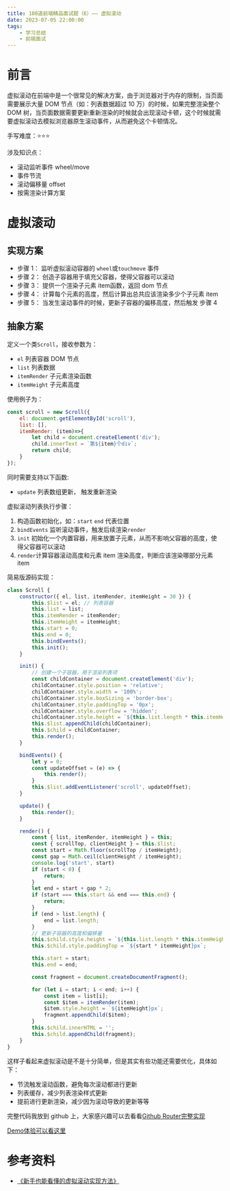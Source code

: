 ```yaml
---
title: 100道前端精品面试题（6）—— 虚拟滚动
date: 2023-07-05 22:00:00
tags:
    - 学习总结
    - 前端面试
---
```


# 前言

虚拟滚动在前端中是一个很常见的解决方案，由于浏览器对于内存的限制，当页面需要展示大量 DOM 节点（如：列表数据超过 10 万）的时候，如果完整渲染整个 DOM 树，当页面数据需要更新重新渲染的时候就会出现滚动卡顿，这个时候就需要虚拟滚动去模拟浏览器原生滚动事件，从而避免这个卡顿情况。

手写难度：⭐️⭐️⭐️

涉及知识点：

- 滚动监听事件 wheel/move
- 事件节流
- 滚动偏移量 offset
- 按需渲染计算方案

<!-- more -->

# 虚拟滚动

## 实现方案

- 步骤 1： 监听虚拟滚动容器的 `wheel`或`touchmove` 事件
- 步骤 2： 创造子容器用于填充父容器，使得父容器可以滚动
- 步骤 3： 提供一个渲染子元素 item函数，返回 dom 节点
- 步骤 4： 计算每个元素的高度，然后计算出总共应该渲染多少个子元素 item
- 步骤 5： 当发生滚动事件的时候，更新子容器的偏移高度，然后触发 步骤 4

## 抽象方案

定义一个类`Scroll`，接收参数为：

- `el` 列表容器 DOM 节点
- `list` 列表数据
- `itemRender` 子元素渲染函数
- `itemHeight` 子元素高度

使用例子为：

```js
const scroll = new Scroll({
    el: document.getElementById('scroll'),
    list: [],
    itemRender: (item)=>{
        let child = document.createElement('div');
        child.innerText = `第${item}个div`;
        return child;
    }
});

```

同时需要支持以下函数:

- `update` 列表数组更新， 触发重新渲染

虚拟滚动列表执行步骤：

1. 构造函数初始化，如：`start` `end` 代表位置
2. `bindEvents` 监听滚动事件，触发后续渲染`render`
3. `init` 初始化一个内置容器，用来放置子元素，从而不影响父容器的高度，使得父容器可以滚动
4. `render`计算容器滚动高度和元素 item 渲染高度，判断应该渲染哪部分元素 item


简易版源码实现：
```js
class Scroll {
    constructor({ el, list, itemRender, itemHeight = 30 }) {
        this.$list = el; // 列表容器
        this.list = list;
        this.itemRender = itemRender;
        this.itemHeight = itemHeight;
        this.start = 0;
        this.end = 0;
        this.bindEvents();
        this.init();
    }

    init() {
        // 创建一个子容器，用于渲染列表项
        const childContainer = document.createElement('div');
        childContainer.style.position = 'relative';
        childContainer.style.width = '100%';
        childContainer.style.boxSizing = 'border-box';
        childContainer.style.paddingTop = '0px';
        childContainer.style.overflow = 'hidden';
        childContainer.style.height = `${this.list.length * this.itemHeight}px`;
        this.$list.appendChild(childContainer);
        this.$child = childContainer;
        this.render();
    }

    bindEvents() {
        let y = 0;
        const updateOffset = (e) => {
            this.render();
        }
        this.$list.addEventListener('scroll', updateOffset);
    }

    update() {
        this.render();
    }

    render() {
        const { list, itemRender, itemHeight } = this;
        const { scrollTop, clientHeight } = this.$list;
        const start = Math.floor(scrollTop / itemHeight);
        const gap = Math.ceil(clientHeight / itemHeight);
        console.log('start', start)
        if (start < 0) {
            return;
        }
        let end = start + gap * 2;
        if (start === this.start && end === this.end) {
            return;
        }
        if (end > list.length) {
            end = list.length;
        }
        // 更新子容器的高度和偏移量
        this.$child.style.height = `${this.list.length * this.itemHeight}px`;
        this.$child.style.paddingTop = `${start * itemHeight}px`;

        this.start = start;
        this.end = end;

        const fragment = document.createDocumentFragment();

        for (let i = start; i < end; i++) {
            const item = list[i];
            const $item = itemRender(item);
            $item.style.height = `${itemHeight}px`;
            fragment.appendChild($item);
        }
        this.$child.innerHTML = '';
        this.$child.appendChild(fragment);
    }
}

```

这样子看起来虚拟滚动是不是十分简单，但是其实有些功能还需要优化，具体如下：

- 节流触发滚动函数，避免每次滚动都进行更新
- 列表缓存，减少列表渲染样式更新
- 提前进行更新渲染，减少因为滚动导致的更新等等

完整代码我放到 github 上，大家感兴趣可以去看看[Github Router完整实现](https://github.com/qiubohong/hundred-interview-questions/blob/main/6-visual-scroll)

[Demo体验可以看这里](https://qborfy.com/code/face/visualscroll/index.html)

# 参考资料

- [《新手也能看懂的虚拟滚动实现方法》](https://juejin.cn/post/6844904183582162957)